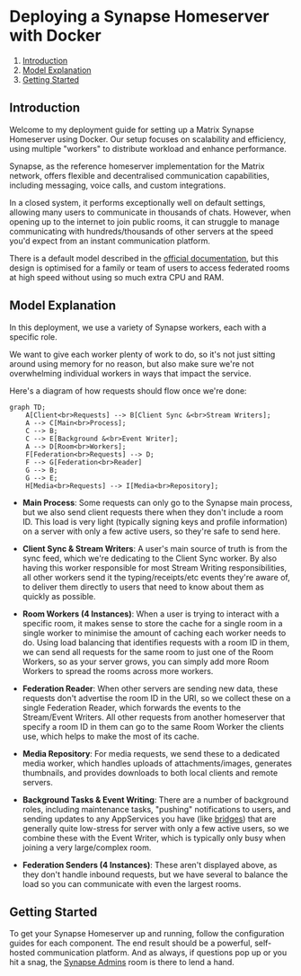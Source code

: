 # Deploying a Synapse Homeserver with Docker

1. [Introduction](#introduction)
2. [Model Explanation](#model-explanation)
3. [Getting Started](#getting-started)

## Introduction

Welcome to my deployment guide for setting up a Matrix Synapse Homeserver using Docker. Our setup
focuses on scalability and efficiency, using multiple "workers" to distribute workload and enhance
performance.

Synapse, as the reference homeserver implementation for the Matrix network, offers flexible and
decentralised communication capabilities, including messaging, voice calls, and custom integrations.

In a closed system, it performs exceptionally well on default settings, allowing many users to
communicate in thousands of chats. However, when opening up to the internet to join public rooms,
it can struggle to manage communicating with hundreds/thousands of other servers at the speed you'd
expect from an instant communication platform.

There is a default model described in the [official documentation](https://matrix-org.github.io/synapse/latest/workers.html),
but this design is optimised for a family or team of users to access federated rooms at high speed
without using so much extra CPU and RAM.

## Model Explanation

In this deployment, we use a variety of Synapse workers, each with a specific role.

We want to give each worker plenty of work to do, so it's not just sitting around using memory for
no reason, but also make sure we're not overwhelming individual workers in ways that impact the
service.

Here's a diagram of how requests should flow once we're done:

```mermaid
graph TD;
    A[Client<br>Requests] --> B[Client Sync &<br>Stream Writers];
    A --> C[Main<br>Process];
    C --> B;
    C --> E[Background &<br>Event Writer];
    A --> D[Room<br>Workers];
    F[Federation<br>Requests] --> D;
    F --> G[Federation<br>Reader]
    G --> B;
    G --> E;
    H[Media<br>Requests] --> I[Media<br>Repository];
```

- **Main Process**: Some requests can only go to the Synapse main process, but we also send client
  requests there when they don't include a room ID. This load is very light (typically signing keys
  and profile information) on a server with only a few active users, so they're safe to send here.

- **Client Sync & Stream Writers**: A user's main source of truth is from the sync feed, which we're
  dedicating to the Client Sync worker. By also having this worker responsible for most Stream
  Writing responsibilities, all other workers send it the typing/receipts/etc events they're aware
  of, to deliver them directly to users that need to know about them as quickly as possible.

- **Room Workers (4 Instances)**: When a user is trying to interact with a specific room, it makes
  sense to store the cache for a single room in a single worker to minimise the amount of caching
  each worker needs to do. Using load balancing that identifies requests with a room ID in them, we
  can send all requests for the same room to just one of the Room Workers, so as your server grows,
  you can simply add more Room Workers to spread the rooms across more workers.

- **Federation Reader**: When other servers are sending new data, these requests don't advertise
  the room ID in the URI, so we collect these on a single Federation Reader, which forwards the
  events to the Stream/Event Writers. All other requests from another homeserver that specify a
  room ID in them can go to the same Room Worker the clients use, which helps to make the most of
  its cache.

- **Media Repository**: For media requests, we send these to a dedicated media worker, which
  handles uploads of attachments/images, generates thumbnails, and provides downloads to both local
  clients and remote servers.

- **Background Tasks & Event Writing**: There are a number of background roles, including
  maintenance tasks, "pushing" notifications to users, and sending updates to any AppServices you
  have (like [bridges](https://matrix.org/ecosystem/bridges/)) that are generally quite low-stress
  for server with only a few active users, so we combine these with the Event Writer, which is
  typically only busy when joining a very large/complex room.

- **Federation Senders (4 Instances)**: These aren't displayed above, as they don't handle inbound
  requests, but we have several to balance the load so you can communicate with even the largest
  rooms.

## Getting Started

To get your Synapse Homeserver up and running, follow the configuration guides for each component.
The end result should be a powerful, self-hosted communication platform. And as always, if questions
pop up or you hit a snag, the [Synapse Admins](https://matrix.to/#/#synapse:matrix.org) room is
there to lend a hand.
